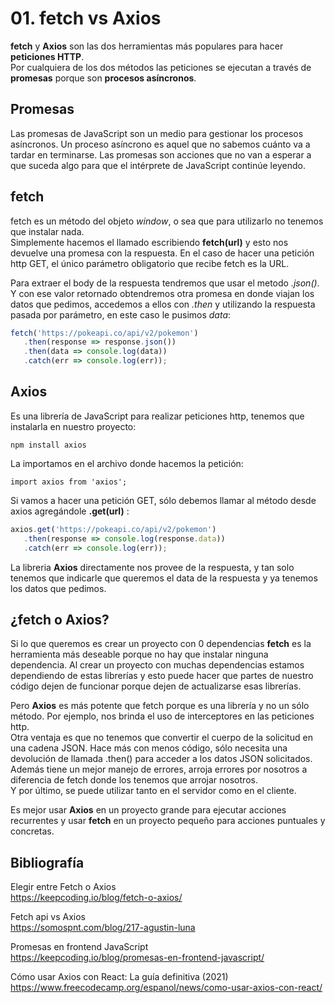 # 01. fetch vs Axios
**fetch** y **Axios** son las dos herramientas más populares para hacer **peticiones HTTP**.  
Por cualquiera de los dos métodos las peticiones se ejecutan a través de **promesas** porque son **procesos asíncronos**.

## Promesas
Las promesas de JavaScript son un medio para gestionar los procesos asíncronos. Un proceso asíncrono es aquel que no sabemos cuánto va a tardar en terminarse. Las promesas son acciones que no van a esperar a que suceda algo para que el intérprete de JavaScript continúe leyendo.

## fetch

fetch es un método del objeto _window_, o sea que para utilizarlo no tenemos que instalar nada.  
Simplemente hacemos el llamado escribiendo **fetch(url)** y esto nos devuelve una promesa con la respuesta. En el caso de hacer una petición http GET, el único parámetro obligatorio que recibe fetch es la URL.

Para extraer el body de la respuesta tendremos que usar el metodo _.json()_. Y con ese valor retornado obtendremos otra promesa en donde viajan los datos que pedimos, accedemos a ellos con _.then_ y utilizando la respuesta pasada por parámetro, en este caso le pusimos _data_:

```js
fetch('https://pokeapi.co/api/v2/pokemon')
   .then(response => response.json())
   .then(data => console.log(data))
   .catch(err => console.log(err));
```
## Axios
Es una librería de JavaScript para realizar peticiones http, tenemos que instalarla en nuestro proyecto:

```
npm install axios
```  
La importamos en el archivo donde hacemos la petición:

```
import axios from 'axios';
```

Si vamos a hacer una petición GET, sólo debemos llamar al método desde axios agregándole **.get(url)** :

```js
axios.get('https://pokeapi.co/api/v2/pokemon')
   .then(response => console.log(response.data))
   .catch(err => console.log(err));
```

La libreria **Axios** directamente nos provee de la respuesta, y tan solo tenemos que indicarle que queremos el data de la respuesta y ya tenemos los datos que pedimos.

## ¿fetch o Axios?
Si lo que queremos es crear un proyecto con 0 dependencias **fetch** es la herramienta más deseable porque no hay que instalar ninguna dependencia. Al crear un proyecto con muchas dependencias estamos dependiendo de estas librerías y esto puede hacer que partes de nuestro código dejen de funcionar porque dejen de actualizarse esas librerías.

Pero **Axios** es más potente que fetch porque es una librería y no un sólo método. Por ejemplo, nos brinda el uso de interceptores en las peticiones http.  
Otra ventaja es que no tenemos que convertir el cuerpo de la solicitud en una cadena JSON. Hace más con menos código, sólo necesita una devolución de llamada .then() para acceder a los datos JSON solicitados.  
Además tiene un mejor manejo de errores, arroja errores por nosotros a diferencia de fetch donde los tenemos que arrojar nosotros.  
Y por último, se puede utilizar tanto en el servidor como en el cliente.

Es mejor usar **Axios** en un proyecto grande para ejecutar acciones recurrentes y usar **fetch** en un proyecto pequeño para acciones puntuales y concretas.

## Bibliografía

Elegir entre Fetch o Axios  
https://keepcoding.io/blog/fetch-o-axios/

Fetch api vs Axios  
https://somospnt.com/blog/217-agustin-luna

Promesas en frontend JavaScript  
https://keepcoding.io/blog/promesas-en-frontend-javascript/

Cómo usar Axios con React: La guía definitiva (2021)  
https://www.freecodecamp.org/espanol/news/como-usar-axios-con-react/
